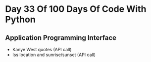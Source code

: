 # Day 33 Of 100 Days Of Code With Python

## Application Programming Interface

- Kanye West quotes (API call)
- Iss location and sunrise/sunset (API call)
